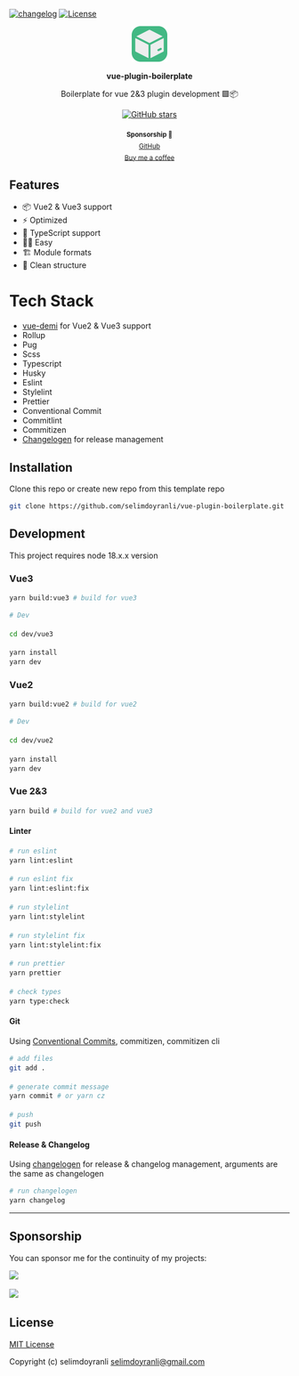 [![changelog][changelog-src]][changelog-href]
[![License][license-src]][license-href]

<p align="center"> 
  <img src='/meta/logo.png' width="64" />
</p>

<p align="center">
<b>vue-plugin-boilerplate</b>
</p>

<p align="center">
Boilerplate for vue 2&3 plugin development 🟩📦
</p>

<p align="center">
<a href="https://github.com/selimdoyranli/vue-plugin-boilerplate" target="__blank"><img alt="GitHub stars" src="https://img.shields.io/github/stars/selimdoyranli/vue-plugin-boilerplate?style=social"></a>
</p>

<div align="center">
<sub><b>Sponsorship 💖</b></sub><br>
<sub><a href="https://github.com/sponsors/selimdoyranli">GitHub</a></sub><br>
<sub><a href="https://buymeacoffee.com/selimdoyranli">Buy me a coffee</a></sub><br>
</div>

## Features
- 📦 Vue2 & Vue3 support
- ⚡️ Optimized
- 🦾 TypeScript support 
- 👶🏻 Easy
- 🏗️ Module formats
- 📁 Clean structure

# Tech Stack
- [vue-demi](https://github.com/vueuse/vue-demi) for Vue2 & Vue3 support
- Rollup
- Pug
- Scss
- Typescript
- Husky
- Eslint
- Stylelint
- Prettier
- Conventional Commit
- Commitlint
- Commitizen
- [Changelogen](https://github.com/unjs/changelogen) for release management


## Installation

Clone this repo or create new repo from this template repo

```bash
git clone https://github.com/selimdoyranli/vue-plugin-boilerplate.git
```

## Development

This project requires node 18.x.x version

### Vue3

```bash
yarn build:vue3 # build for vue3
```

```bash
# Dev

cd dev/vue3

yarn install
yarn dev
```

### Vue2

```bash
yarn build:vue2 # build for vue2
```

```bash
# Dev

cd dev/vue2

yarn install
yarn dev
```

### Vue 2&3

```bash
yarn build # build for vue2 and vue3
```

#### Linter

```bash
# run eslint
yarn lint:eslint

# run eslint fix
yarn lint:eslint:fix

# run stylelint
yarn lint:stylelint

# run stylelint fix
yarn lint:stylelint:fix

# run prettier
yarn prettier

# check types
yarn type:check
```

#### Git
Using [Conventional Commits](https://www.conventionalcommits.org), commitizen, commitizen cli

```bash
# add files
git add .

# generate commit message
yarn commit # or yarn cz

# push
git push
```

#### Release & Changelog
Using [changelogen](https://github.com/unjs/changelogen) for release & changelog management, arguments are the same as changelogen

```bash
# run changelogen
yarn changelog
```

---

## Sponsorship

You can sponsor me for the continuity of my projects:

<p align="left">
  <a href="https://github.com/sponsors/selimdoyranli">
    <img src='https://img.shields.io/github/sponsors/selimdoyranli?style=for-the-badge&label=%E2%99%A5+Be+Sponsor&logo=GitHub'/>
  </a>
</p>

<p align="left">
  <a href="https://buymeacoffee.com/selimdoyranli">
    <img src='https://www.buymeacoffee.com/assets/img/custom_images/yellow_img.png'/>
  </a>
</p>

## License

[MIT License](./LICENSE)

Copyright (c) selimdoyranli <selimdoyranli@gmail.com>

<!-- Badges -->
[changelog-src]: https://img.shields.io/static/v1?label=%F0%9F%93%96&message=Release%20Notes%20|%20CHANGELOG&color=blue
[changelog-href]: ./CHANGELOG.md

[license-src]: https://img.shields.io/badge/License-MIT-blue.svg
[license-href]: ./LICENSE
